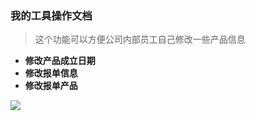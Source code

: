 ﻿<link href="/css/erp_docs.css?v=@ViewBag.Version" rel="stylesheet" />

### 我的工具操作文档
>这个功能可以方便公司内部员工自己修改一些产品信息

- **修改产品成立日期**
- **修改报单信息**
- **修改报单产品**
<img src="/docs/sys/images/sys001.jpg" />
